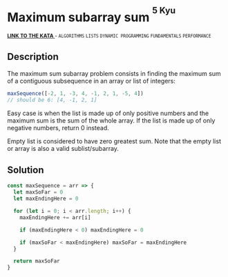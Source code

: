 <h1>Maximum subarray sum <sup><sup>5 Kyu</sup></sup></h1>

<sup>
  <a href="https://www.codewars.com/kata/54521e9ec8e60bc4de000d6c">
    <strong>LINK TO THE KATA</strong>
  </a> - <code>ALGORITHMS</code> <code>LISTS</code> <code>DYNAMIC PROGRAMMING</code> <code>FUNDAMENTALS</code> <code>PERFORMANCE</code>
</sup>

## Description

The maximum sum subarray problem consists in finding the maximum sum of a contiguous subsequence in an array or list of integers:

```javascript
maxSequence([-2, 1, -3, 4, -1, 2, 1, -5, 4])
// should be 6: [4, -1, 2, 1]
```

Easy case is when the list is made up of only positive numbers and the maximum sum is the sum of the whole array. If the list is made up of only negative numbers, return 0 instead.

Empty list is considered to have zero greatest sum. Note that the empty list or array is also a valid sublist/subarray.

## Solution

```javascript
const maxSequence = arr => {
  let maxSoFar = 0
  let maxEndingHere = 0

  for (let i = 0; i < arr.length; i++) {
    maxEndingHere += arr[i]

    if (maxEndingHere < 0) maxEndingHere = 0

    if (maxSoFar < maxEndingHere) maxSoFar = maxEndingHere
  }

  return maxSoFar
}
```
